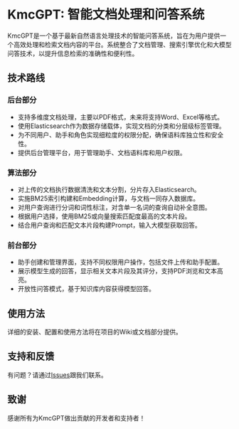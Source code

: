 # KmcGPT: 智能文档处理和问答系统

KmcGPT是一个基于最新自然语言处理技术的智能问答系统，旨在为用户提供一个高效处理和检索文档内容的平台。系统整合了文档管理、搜索引擎优化和大模型问答技术，以提升信息检索的准确性和便利性。

## 技术路线

### 后台部分
- 支持多维度文档处理，主要以PDF格式，未来将支持Word、Excel等格式。
- 使用Elasticsearch作为数据存储载体，实现文档的分类和分层级标签管理。
- 为不同用户、助手和角色实现细粒度的权限分配，确保语料库独立性和安全性。
- 提供后台管理平台，用于管理助手、文档语料库和用户权限。

### 算法部分
- 对上传的文档执行数据清洗和文本分割，分片存入Elasticsearch。
- 实施BM25索引构建和Embedding计算，与文档一同存入数据库。
- 对用户查询进行分词和词性标注，对含单一名词的查询自动补全意图。
- 根据用户选择，使用BM25或向量搜索匹配度最高的文本片段。
- 结合用户查询和匹配文本片段构建Prompt，输入大模型获取回答。

### 前台部分
- 助手创建和管理界面，支持不同权限用户操作，包括文件上传和助手配置。
- 展示模型生成的回答，显示相关文本片段及其评分，支持PDF浏览和文本高亮。
- 开放性问答模式，基于知识库内容获得模型回答。

## 使用方法

详细的安装、配置和使用方法将在项目的Wiki或文档部分提供。

## 支持和反馈

有问题？请通过[Issues](https://github.com/StickPromise/KmcGPT/issues)跟我们联系。

## 致谢

感谢所有为KmcGPT做出贡献的开发者和支持者！
